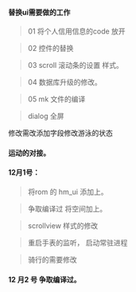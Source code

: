 

#### 替换ui需要做的工作


> 01 将个人信用信息的code 放开

> 02 控件的替换

> 03 scroll 滚动条的设置 样式。

> 04  数据库升级的修改。

> 05 mk 文件的编译

> dialog 全屏


修改需改添加字段修改游泳的状态
#### 运动的对接。


#### 12月1号：

> 将rom 的 hm_ui 添加上。

> 争取编译过 将空间加上。


> scrollview 样式的修改

> 重启手表的监听， 启动常驻进程

> 骑行的需要修改

#### 12 月2 号 争取编译过。



